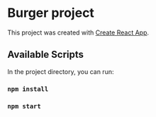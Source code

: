 # Burger project

This project was created with [Create React App](https://github.com/facebook/create-react-app).

## Available Scripts

In the project directory, you can run:

### `npm install`

### `npm start`
